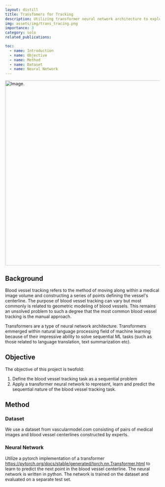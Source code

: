 ```yaml
---
layout: distill
title: Transfomers for Tracking 
description: Utilizing transformer neural network architecture to exploit the sequential nature of blood vessel tracking
img: assets/img/trans_tracing.png
importance: 3
category: solo
related_publications:

toc:
  - name: Introduction
  - name: Objective
  - name: Method
  - name: Dataset
  - name: Neural Network
---
```


<img src="../../assets/img/trans_tracing.png" alt="Image." width="600"/>

## Background

Blood vessel tracking refers to the method of moving along within a medical image volume and constructing a series of points defining the vessel's centerline.
The purpose of blood vessel tracking can vary but most commonly is related to geometric modeling of blood vessels.
This remains an unsolved problem to such a degree that the most common blood vessel tracking is the manual approach.

Transformers are a type of neural network architecture. Transformers emmerged within natural language processing field of machine learning because of their impressive ability to solve sequential ML tasks (such as those related to language translation, text summarization etc).

## Objective

The objective of this project is twofold:
1. Define the blood vessel tracking task as a sequential problem
2. Apply a transformer neural network to represent, learn and predict the sequential nature of the blood vessel tracking task.

## Method

### Dataset
We use a dataset from vascularmodel.com consisting of pairs of medical images and blood vessel centerlines constructed by experts.

### Neural Network
Utilize a pytorch implementation of a transformer <d-footnote>https://pytorch.org/docs/stable/generated/torch.nn.Transformer.html</d-footnote> to learn to predict the next point in the blood vessel centerline. The neural network is written in python. The network is trained on the dataset and evaluated on a separate test set.
